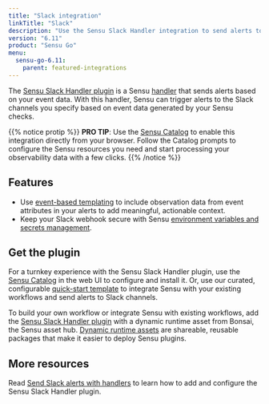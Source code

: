 ```yaml
---
title: "Slack integration"
linkTitle: "Slack"
description: "Use the Sensu Slack Handler integration to send alerts to the Slack channels you specify based on Sensu Go observability event data."
version: "6.11"
product: "Sensu Go"
menu: 
  sensu-go-6.11:
    parent: featured-integrations
---
```


The [Sensu Slack Handler plugin][4] is a Sensu [handler][1] that sends alerts based on your event data.
With this handler, Sensu can trigger alerts to the Slack channels you specify based on event data generated by your Sensu checks.

{{% notice protip %}}
**PRO TIP**: Use the [Sensu Catalog](../../../catalog/sensu-catalog/) to enable this integration directly from your browser.
Follow the Catalog prompts to configure the Sensu resources you need and start processing your observability data with a few clicks.
{{% /notice %}}

## Features

- Use [event-based templating][2] to include observation data from event attributes in your alerts to add meaningful, actionable context.
- Keep your Slack webhook secure with Sensu [environment variables and secrets management][7].

## Get the plugin

For a turnkey experience with the Sensu Slack Handler plugin, use the [Sensu Catalog][10] in the web UI to configure and install it.
Or, use our curated, configurable [quick-start template][8] to integrate Sensu with your existing workflows and send alerts to Slack channels.

To build your own workflow or integrate Sensu with existing workflows, add the [Sensu Slack Handler plugin][4] with a dynamic runtime asset from Bonsai, the Sensu asset hub.
[Dynamic runtime assets][5] are shareable, reusable packages that make it easier to deploy Sensu plugins.

## More resources

Read [Send Slack alerts with handlers][3] to learn how to add and configure the Sensu Slack Handler plugin.


[1]: ../../../observability-pipeline/observe-process/handlers/
[2]: ../../../observability-pipeline/observe-process/handler-templates/
[3]: ../../../observability-pipeline/observe-process/send-slack-alerts/
[4]: https://bonsai.sensu.io/assets/sensu/sensu-slack-handler
[5]: ../../assets/
[7]: ../../../operations/manage-secrets/
[8]: https://github.com/sensu/catalog/blob/docs-archive/integrations/slack/slack.yaml
[10]: ../../../catalog/sensu-catalog/
